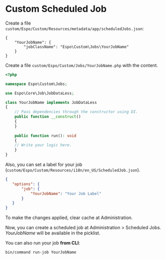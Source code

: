 # Custom Scheduled Job

Create a file `custom/Espo/Custom/Resources/metadata/app/scheduledJobs.json`:

```
{
    "YourJobName": {
    	"jobClassName": "Espo\Custom\Jobs\YourJobName"
    }
}
```

Create a file `custom/Espo/Custom/Jobs/YourJobName.php` with the content.

```php
<?php

namespace Espo\Custom\Jobs;

use Espo\Core\Job\JobDataLess;

class YourJobName implements JobDataLess
{
    // Pass dependencies through the constructor using DI.
    public function __construct()
    {
    }
    
    public function run(): void 
    {	 
	// Write your logic here.
    }	 
}
```

Also, you can set a label for your job (`custom/Espo/Custom/Resources/i18n/en_US/ScheduledJob.json`).
```json
{
   "options": { 
       "job": { 
           "YourJobName": "Your Job Label"
       }
   }
}
```

To make the changes applied, clear cache at Administration.

Now, you can create a scheduled job at Administration > Scheduled Jobs. *YourJobName* will be available in the picklist.

You can also run your job **from CLI**:

```
bin/command run-job YourJobName
```
